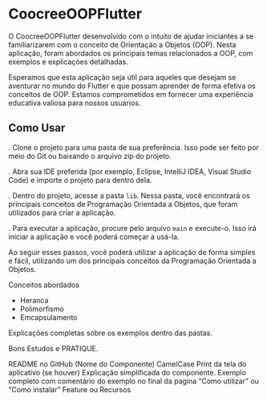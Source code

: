 # CoocreeOOPFlutter

O CoocreeOOPFlutter desenvolvido com o intuito de ajudar iniciantes a se familiarizarem com o
conceito de Orientação a Objetos (OOP). Nesta aplicação, foram abordados os principais temas 
relacionados a OOP, com exemplos e explicações detalhadas.

Esperamos que esta aplicação seja útil para aqueles que desejam se aventurar no mundo do Flutter e 
que possam aprender de forma efetiva os conceitos de OOP. Estamos comprometidos em fornecer uma 
experiência educativa valiosa para nossos usuários.

## Como Usar

. Clone o projeto para uma pasta de sua preferência. Isso pode ser feito por meio do Git ou
baixando o arquivo zip do projeto.

. Abra sua IDE preferida (por exemplo, Eclipse, IntelliJ IDEA, Visual Studio Code) e importe 
o projeto para dentro dela.

. Dentro do projeto, acesse a pasta `lib`. Nessa pasta, você encontrará os principais conceitos 
de Programação Orientada a Objetos, que foram utilizados para criar a aplicação.

. Para executar a aplicação, procure pelo arquivo `main` e execute-o. Isso irá iniciar a 
aplicação e você poderá começar a usá-la.

Ao seguir esses passos, você poderá utilizar a aplicação de forma simples e fácil, utilizando 
um dos principais conceitos da Programação Orientada a Objetos.

Conceitos abordados

* Heranca
* Polimorfismo
* Emcapsulamento

Explicações completas sobre os exemplos dentro das pastas.

Bons Estudos e PRATIQUE.


README no GitHub
(Nome do Componente) CamelCase
Print da tela do aplicativo (se houver)
Explicação simplificada do componente.
Exemplo completo com comentário do exemplo no final da pagina
“Como utilizar” ou “Como instalar”
Feature ou  Recursos


